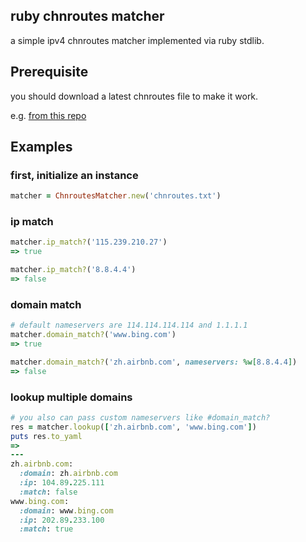## ruby chnroutes matcher
a simple ipv4 chnroutes matcher implemented via ruby stdlib.


## Prerequisite
you should download a latest chnroutes file to make it work.

e.g. [from this repo](https://raw.githubusercontent.com/ym/chnroutes2/master/chnroutes.txt)

## Examples
### first, initialize an instance
```.rb
matcher = ChnroutesMatcher.new('chnroutes.txt')
```
### ip match
```.rb
matcher.ip_match?('115.239.210.27')
=> true

matcher.ip_match?('8.8.4.4')
=> false
```

### domain match
```.rb
# default nameservers are 114.114.114.114 and 1.1.1.1
matcher.domain_match?('www.bing.com')
=> true

matcher.domain_match?('zh.airbnb.com', nameservers: %w[8.8.4.4])
=> false
```

### lookup multiple domains
```.rb
# you also can pass custom nameservers like #domain_match?
res = matcher.lookup(['zh.airbnb.com', 'www.bing.com'])
puts res.to_yaml
=>
---
zh.airbnb.com:
  :domain: zh.airbnb.com
  :ip: 104.89.225.111
  :match: false
www.bing.com:
  :domain: www.bing.com
  :ip: 202.89.233.100
  :match: true
```

